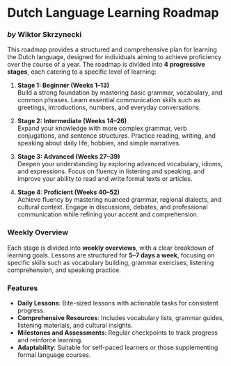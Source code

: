 # Dutch Language Learning Roadmap
### *by* Wiktor Skrzynecki

This roadmap provides a structured and comprehensive plan for learning the Dutch language, designed for individuals aiming to achieve proficiency over the course of a year. The roadmap is divided into **4 progressive stages**, each catering to a specific level of learning:

1.  **Stage 1: Beginner (Weeks 1–13)**  
    Build a strong foundation by mastering basic grammar, vocabulary, and common phrases. Learn essential communication skills such as greetings, introductions, numbers, and everyday conversations.
    
2.  **Stage 2: Intermediate (Weeks 14–26)**  
    Expand your knowledge with more complex grammar, verb conjugations, and sentence structures. Practice reading, writing, and speaking about daily life, hobbies, and simple narratives.
    
3.  **Stage 3: Advanced (Weeks 27–39)**  
    Deepen your understanding by exploring advanced vocabulary, idioms, and expressions. Focus on fluency in listening and speaking, and improve your ability to read and write formal texts or articles.
    
4.  **Stage 4: Proficient (Weeks 40–52)**  
    Achieve fluency by mastering nuanced grammar, regional dialects, and cultural context. Engage in discussions, debates, and professional communication while refining your accent and comprehension.

### Weekly Overview
Each stage is divided into **weekly overviews**, with a clear breakdown of learning goals. Lessons are structured for **5–7 days a week**, focusing on specific skills such as vocabulary building, grammar exercises, listening comprehension, and speaking practice.

### Features
-   **Daily Lessons**: Bite-sized lessons with actionable tasks for consistent progress.
-   **Comprehensive Resources**: Includes vocabulary lists, grammar guides, listening materials, 
    and cultural insights.
-   **Milestones and Assessments**: Regular checkpoints to track progress and reinforce learning.
-   **Adaptability**: Suitable for self-paced learners or those supplementing formal language 
    courses.

